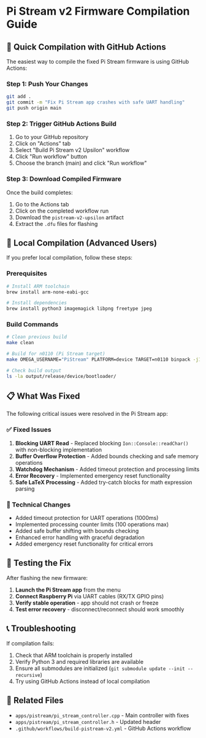 # Pi Stream v2 Firmware Compilation Guide

## 🚀 Quick Compilation with GitHub Actions

The easiest way to compile the fixed Pi Stream firmware is using GitHub Actions:

### Step 1: Push Your Changes
```bash
git add .
git commit -m "Fix Pi Stream app crashes with safe UART handling"
git push origin main
```

### Step 2: Trigger GitHub Actions Build
1. Go to your GitHub repository
2. Click on "Actions" tab
3. Select "Build Pi Stream v2 Upsilon" workflow
4. Click "Run workflow" button
5. Choose the branch (main) and click "Run workflow"

### Step 3: Download Compiled Firmware
Once the build completes:
1. Go to the Actions tab
2. Click on the completed workflow run
3. Download the `pistream-v2-upsilon` artifact
4. Extract the `.dfu` files for flashing

## 🔧 Local Compilation (Advanced Users)

If you prefer local compilation, follow these steps:

### Prerequisites
```bash
# Install ARM toolchain
brew install arm-none-eabi-gcc

# Install dependencies
brew install python3 imagemagick libpng freetype jpeg
```

### Build Commands
```bash
# Clean previous build
make clean

# Build for n0110 (Pi Stream target)
make OMEGA_USERNAME="PiStream" PLATFORM=device TARGET=n0110 binpack -j1

# Check build output
ls -la output/release/device/bootloader/
```

## 📋 What Was Fixed

The following critical issues were resolved in the Pi Stream app:

### ✅ Fixed Issues
1. **Blocking UART Read** - Replaced blocking `Ion::Console::readChar()` with non-blocking implementation
2. **Buffer Overflow Protection** - Added bounds checking and safe memory operations
3. **Watchdog Mechanism** - Added timeout protection and processing limits
4. **Error Recovery** - Implemented emergency reset functionality
5. **Safe LaTeX Processing** - Added try-catch blocks for math expression parsing

### 🔧 Technical Changes
- Added timeout protection for UART operations (1000ms)
- Implemented processing counter limits (100 operations max)
- Added safe buffer shifting with bounds checking
- Enhanced error handling with graceful degradation
- Added emergency reset functionality for critical errors

## 🎯 Testing the Fix

After flashing the new firmware:

1. **Launch the Pi Stream app** from the menu
2. **Connect Raspberry Pi** via UART cables (RX/TX GPIO pins)
3. **Verify stable operation** - app should not crash or freeze
4. **Test error recovery** - disconnect/reconnect should work smoothly

## 📞 Troubleshooting

If compilation fails:
1. Check that ARM toolchain is properly installed
2. Verify Python 3 and required libraries are available
3. Ensure all submodules are initialized (`git submodule update --init --recursive`)
4. Try using GitHub Actions instead of local compilation

## 🔗 Related Files
- `apps/pistream/pi_stream_controller.cpp` - Main controller with fixes
- `apps/pistream/pi_stream_controller.h` - Updated header
- `.github/workflows/build-pistream-v2.yml` - GitHub Actions workflow
